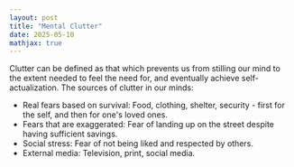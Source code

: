 ```yaml
---
layout: post
title: "Mental Clutter"
date: 2025-05-10
mathjax: true
---
```




Clutter can be defined as that which prevents us from stilling our mind to the extent needed to feel the need for, and eventually achieve self-actualization. The sources of clutter in our minds: 

- Real fears based on survival: Food, clothing, shelter, security - first for the self, and then for one's loved ones. 
- Fears that are exaggerated: Fear of landing up on the street despite having sufficient savings.
- Social stress: Fear of not being liked and respected by others. 
- External media: Television, print, social media. 


